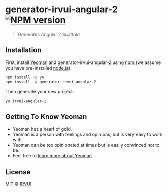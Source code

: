 # generator-irvui-angular-2 [![NPM version][npm-image]][npm-url]
> Generates Angular 2 Scaffold

## Installation

First, install [Yeoman](http://yeoman.io) and generator-irvui-angular-2 using [npm](https://www.npmjs.com/) (we assume you have pre-installed [node.js](https://nodejs.org/)).

```bash
npm install -g yo
npm install -g generator-irvui-angular-2
```

Then generate your new project:

```bash
yo irvui-angular-2
```

## Getting To Know Yeoman

 * Yeoman has a heart of gold.
 * Yeoman is a person with feelings and opinions, but is very easy to work with.
 * Yeoman can be too opinionated at times but is easily convinced not to be.
 * Feel free to [learn more about Yeoman](http://yeoman.io/).

## License

MIT © [IRVUI](https://github.com/irvui/)


[npm-image]: https://badge.fury.io/js/generator-irvui-angular-2.svg
[npm-url]: https://npmjs.org/package/generator-irvui-angular-2
[travis-image]: https://travis-ci.org//generator-irvui-angular-2.svg?branch=master
[travis-url]: https://travis-ci.org//generator-irvui-angular-2
[daviddm-image]: https://david-dm.org//generator-irvui-angular-2.svg?theme=shields.io
[daviddm-url]: https://david-dm.org//generator-irvui-angular-2
[coveralls-image]: https://coveralls.io/repos//generator-irvui-angular-2/badge.svg
[coveralls-url]: https://coveralls.io/r//generator-irvui-angular-2
